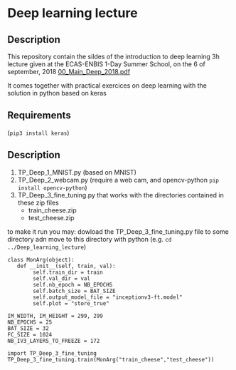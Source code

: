 # Deep learning lecture
## Description
This repository contain the sildes of the introduction to deep learning 3h lecture given at the ECAS-ENBIS 1-Day Summer School, on the 6 of september, 2018
[00_Main_Deep_2018.pdf](https://github.com/StephaneCanu/Deep_learning_lecture/blob/master/00_Main_Deep_2018.pdf)

It comes together with practical exercices on deep learning with the solution in python based on keras

## Requirements
(`pip3 install keras`)

## Description
1. TP_Deep_1_MNIST.py (based on MNIST)
2. TP_Deep_2_webcam.py (require a web cam, and opencv-python `pip install opencv-python`)
3. TP_Deep_3_fine_tuning.py
that works with the directories contained in these zip files
   - train_cheese.zip
   - test_cheese.zip

to make it run you may:
dowload the TP_Deep_3_fine_tuning.py file to some directory adn move to this directory with python (e.g. `cd ../Deep_learning_lecture`)

```
class MonArg(object):
   def __init__(self, train, val):
        self.train_dir = train
        self.val_dir = val
        self.nb_epoch = NB_EPOCHS
        self.batch_size = BAT_SIZE
        self.output_model_file = "inceptionv3-ft.model"
        self.plot = "store_true"
```
```
IM_WIDTH, IM_HEIGHT = 299, 299 
NB_EPOCHS = 25
BAT_SIZE = 32
FC_SIZE = 1024
NB_IV3_LAYERS_TO_FREEZE = 172
```
        
```
import TP_Deep_3_fine_tuning
TP_Deep_3_fine_tuning.train(MonArg("train_cheese","test_cheese"))
```
